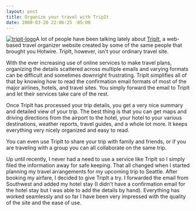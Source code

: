 ```yaml
---
layout: post
title: Organize your travel with TripIt
date: 2008-03-20 22:06:25 -05:00
---
```


[![tripit-logo](http://gwb.blob.core.windows.net/sdorman/WindowsLiveWriter/f13ba0ae72dc_13462/tripit-logo_thumb.gif)](http://gwb.blob.core.windows.net/sdorman/WindowsLiveWriter/f13ba0ae72dc_13462/tripit-logo_2.gif)A lot of people have been talking lately about [TripIt](http://www.tripit.com/), a web-based travel organizer website created by some of the same people that brought you Hotwire. TripIt, however, isn't your ordinary travel site.

With the ever increasing use of online services to make travel plans, organizing the details scattered across multiple emails and varying formats can be difficult and sometimes downright frustrating. TripIt simplifies all of that by knowing how to read the confirmation email formats of most of the major airlines, hotels, and travel sites. You simply forward the email to TripIt and let their services take care of the rest.

Once TripIt has processed your trip details, you get a very nice summary and detailed view of your trip. The best thing is that you can get maps and driving directions from the airport to the hotel, your hotel to your various destinations, weather reports, travel guides, and a whole lot more. It keeps everything very nicely organized and easy to read.

You can even use TripIt to share your trip with family and friends, or if you are traveling with a group you can all collaborate on the same trip.

Up until recently, I never had a need to use a service like TripIt so I simply filed the information away for safe keeping. That all changed when I started planning my travel arrangements for my upcoming trip to Seattle. After booking my airfare, I decided to give TripIt a try. I forwarded the email from Southwest and added my hotel stay (I didn't have a confirmation email for the hotel stay but I was able to add the details by hand). Everything has worked seamlessly and so far I have been very impressed with the quality of the site and the ease of use.
